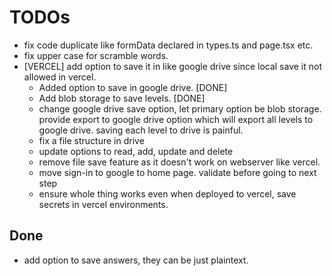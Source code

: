 # TODOs
- fix code duplicate like formData declared in types.ts and page.tsx etc.
- fix upper case for scramble words.
- [VERCEL] add option to save it in like google drive since local save it not allowed in vercel.
    - Added option to save in google drive. [DONE]
    - Add blob storage to save levels. [DONE]
    - change google drive save option, let primary option be blob storage.
      provide export to google drive option which will export all levels to google drive. saving each level to drive is painful.
    - fix a file structure in drive 
    - update options to read, add, update and delete
    - remove file save feature as it doesn't work on webserver like vercel.
    - move sign-in to google to home page. validate before going to next step
    - ensure whole thing works even when deployed to vercel, save secrets in vercel environments.

## Done
- add option to save answers, they can be just plaintext.